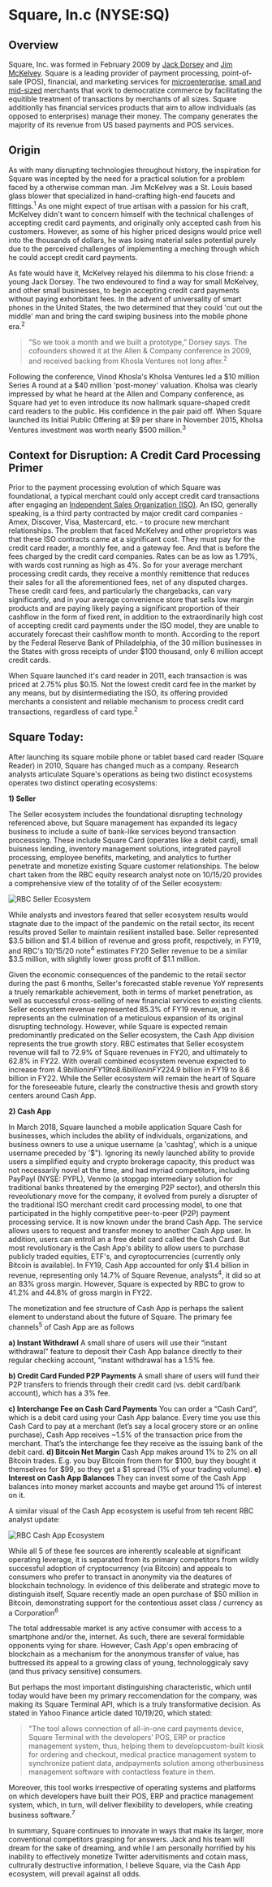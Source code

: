 # Square, In.c (NYSE:SQ)

## Overview

Square, Inc. was formed in February 2009 by [Jack Dorsey](https://en.wikipedia.org/wiki/Jack_Dorsey) and [Jim McKelvey](https://en.wikipedia.org/wiki/Jim_McKelvey). Square is a leading provider of payment processing, point-of-sale (POS), financial, and marketing services for [microenterprise](https://en.wikipedia.org/wiki/Micro-enterprise), [small and mid-sized](https://www.sba.gov/federal-contracting/contracting-guide/size-standards) merchants that work to democratize commerce by facilitating the equitible treatment of transactions by merchants of all sizes. Square additionlly has financial services products that aim to allow individuals (as opposed to enterprises) manage their money. The company generates the majority of its revenue from US based payments and POS services.

 ## Origin
 
 As with many disrupting technologies throughout history, the inspiration for Square was incepted by the need for  a practical solution for a problem faced by a otherwise comman man. Jim McKelvey was a St. Louis based glass blower that specialized in hand-crafting high-end faucets and fittings.<sup>1</sup> As one might expect of true artisan with a passion for his craft, McKelvey didn't want to concern himself with the technical challenges of accepting credit card payments, and originally only accepted cash from his customers. However, as some of his higher priced designs would price well into the thousands of dollars, he was losing material sales potential purely due to the perceived challenges of implementing a meching through which he could accept credit card payments.

 As fate would have it, McKelvey relayed his dilemma to his close friend: a young Jack Dorsey. The two endevoured to find a way for small McKelvey, and other small businesses, to begin accepting credit card payments without paying exhorbitant fees. In the advent of universality of smart phones in the United States, the two determined that they could 'cut out the middle' man and bring the card swiping business into the mobile phone era.<sup>2</sup>

>  "So we took a month and we built a prototype,” Dorsey says. The cofounders showed it at the Allen & Company conference in 2009, and received backing from Khosla Ventures not long after.<sup>2</sup>

Following the conference, Vinod Khosla's Kholsa Ventures led a $10 million Series A round at a $40 million 'post-money' valuation. Kholsa was clearly impressed by what he heard at the Allen and Company conference, as Square had yet to even introduce its now hallmark square-shaped credit card readers to the public. His confidence in the pair paid off. When Square launched its Initial Public Offering at $9 per share in November 2015, Kholsa Ventures investment was worth nearly $500 million.<sup>3</sup>

## Context for Disruption: A Credit Card Processing Primer

Prior to the payment processing evolution of which Square was foundational, a typical merchant could only accept credit card transactions after engaging an [Independent Sales Organization (ISO)](https://www.tsys.com/news-innovation/whats-new/Articles-and-Blogs/Industry-Insights/Merchant/2019/payments-101-what-is-an-iso.aspx). An ISO, generally speaking, is a third party contracted by major credit card companies - Amex, Discover, Visa, Mastercard, etc. - to procure new merchant relationships. The problem that faced McKelvey and other proprietors was that these ISO contracts came at a significant cost. They must pay for the credit card reader, a monthly fee, and a gateway fee. And that is before the fees charged by the credit card companies. Rates can be as low as 1.79%, with wards cost running as high as 4%. So for your average merchant processing credit cards, they receive a monthly remittence that reduces their sales for all the aforementioned fees, net of any disputed charges. These credit card fees, and particularly the chargebacks, can vary significantly, and in your average convenience store that sells low margin products and are paying likely paying a significant proportion of their cashflow in the form of fixed rent, in addition to the extraordinarily high cost of accepting credit card payments under the ISO model, they are unable to accurately forecast their cashflow month to month. According to the report by the Federal Reserve Bank of Philadelphia, of the 30 million businesses in the States with gross receipts of under $100 thousand, only 6 million accept credit cards.

When Square launched it's card reader in 2011, each transaction is was priced at 2.75% plus $0.15. Not the lowest credit card fee in the market by any means, but by disintermediating the ISO, its offering provided merchants a consistent and reliable mechanism to process credit card transactions, regardless of card type.<sup>2</sup>


## Square Today:

After launching its square mobile phone or tablet based card reader (Square Reader) in 2010, Square has changed much as a company. Research analysts articulate Square's operations as being two distinct ecosystems operates two distinct operating ecosystems:

 **1) Seller** 

 The Seller ecosystem includes the foundational disrupting technology referenced above, but Square management has expanded its legacy business to include a suite of bank-like services beyond transaction processsing. These include Square Card (operates like a debit card), small buisness lending, inventory management solutions, integrated payroll processing, employee benefits, marketing, and analytics to further penetrate and monetize existing Square customer relationships. The below chart taken from the RBC equity research analyst note on 10/15/20 provides a comprehensive view of the totality of of the Seller ecosystem:

![RBC Seller Ecosystem](./Sellerecosystem.png)



 
 
 While analysts and investors feared that seller ecosystem results would stagnate due to the impact of the pandemic on the retail sector, its recent results proved Seller to maintain resilient installed base. Seller represented $3.5 billion and $1.4 billion of revenue and gross profit, respctively, in FY19, and RBC's 10/15/20 note<sup>4</sup> estimates FY20 Seller revenue to be a similar $3.5 million, with slightly lower gross profit of $1.1 million. 

 Given the economic consequences of the pandemic to the retail sector during the past 6 months, Seller's forecasted stable revenue YoY represents a truely remarkable achievement, both in terms of market penetration, as well as successful cross-selling of new financial services to existing clients. Seller ecosystem revenue represented 85.3% of FY19 revenue, as it represents an the culmination of a meticulous expansion of its original disrupting technology. However, while Square is expected remain predominantly predicated on the Seller ecosystem, the Cash App division represents the true growth story. RBC estimates that Seller ecosystem revenue will fall to 72.9% of Square revenues in FY20, and ultimately to 62.8% in FY22. With overall combined ecosystem revenue expected to increase from $4.9 billion in FY19 to 8.6 billion in FY22$4.9 billion in FY19 to 8.6 billion in FY22. While the Seller ecosystem will remain the heart of Square for the foreseeable future, clearly the constructive thesis and growth story centers around Cash App.


**2) Cash App**

In March 2018, Square launched a mobile application Square Cash for businesses, which includes the ability of individuals, organizations, and business owners to use a unique username (a 'cashtag', which is a unique username preceded by '$"). Ignoring its newly launched ability to provide users a simplified equity and crypto brokerage capacity, this product was not necessarily novel at the time, and had myriad competitors, including PayPayl (NYSE: PYPL), Venmo (a stopgap intermediary solution for traditional banks threatened by the emerging P2P sector), and othersIn this reveolutionary move for the company, it evolved from purely a disrupter of the traditional ISO merchant credit card processing model, to one that participated in the highly competitive peer-to-peer (P2P) payment processing service. It is now known under the brand Cash App. The service allows users to request and transfer money to another Cash App user. In addition, users can entroll an a free debit card called the Cash Card. But most revolutionary is the Cash App's ability to allow users to purchase publicly traded equities, ETF's, and cyroptocurrencies (currently only Bitcoin is available). In FY19, Cash App accounted for only $1.4 billion in revenue, representing only 14.7% of Square Revenue, analysts<sup>4</sup>, it did so at an 83% gross margin. However, Square is expected by RBC to grow to 41.2% and 44.8% of gross margin in FY22.

The monetization and fee structure of Cash App is perhaps the salient element to understand about the future of Square. The primary fee channels<sup>5</sup> of Cash App are as follows

**a) Instant Withdrawl**
        A small share of users will use their “instant withdrawal” feature to deposit their Cash App balance directly to their regular checking account, “instant withdrawal has a 1.5% fee.

 **b) Credit Card Funded P2P Payments**
        A small share of users will fund their P2P transfers to friends through their credit card (vs. debit card/bank account), which has a 3% fee.

**c) Interchange Fee on Cash Card Payments**
        You can order a “Cash Card”, which is a debit card using your Cash App balance. Every time you use this Cash Card to pay at a merchant (let’s say a local grocery store or an online purchase), Cash App receives ~1.5% of the transaction price from the merchant. That’s the interchange fee they receive as the issuing bank of the debit card.
**d) Bitcoin Net Margin**
        Cash App makes around 1% to 2% on all Bitcoin trades. E.g. you buy Bitcoin from them for $100, buy they bought it themselves for $99, so they get a $1 spread (1% of your trading volume).
**e) Interest on Cash App Balances**
        They can invest some of the Cash App balances into money market accounts and maybe get around 1% of interest on it.

A similar visual of the Cash App ecosystem is useful from teh recent RBC analyst update:

![RBC Cash App Ecosystem](./cashappecosystem.png)

While all 5 of these fee sources are inherently scaleable at significant operating leverage, it is separated from its primary competitors from wildly successful adoption of cryptocurrency (via Bitcoin) and appeals to consumers who prefer to transact in anonymity via the deatures of blockchain technology. In evidence of this deliberate and strategic move to distinguish itself, Square recently made an open purchase of $50 million in Bitcoin, demonstrating support for the contentious asset class / currency as a Corporation<sup>6</sup>

The total addressable market is any active consumer with access to a smartphone and/or the, internet. As such, there are several formidable opponents vying for share. However, Cash App's open embracing of blockchain as a mechanism for the anonymous transfer of value, has buttressed its appeal to a growing class of young, technologgicaly savy (and thus privacy sensitive) consumers.

But perhaps the most important distinguishing characteristic, which until today would have been my primary reccomendation for the company, was making its Square Terminal API, which is a truly transformative decision. As stated in Yahoo Finance article dated 10/19/20, which stated:

> "The tool allows connection of all-in-one card payments device, Square Terminal with the developers’ POS, ERP or practice management system, thus, helping them to developcustom-built kiosk for ordering and checkout, medical practice management system to synchronize patient data, andpayments solution among otherbusiness management software with contactless feature in them.

Moreover, this tool works irrespective of operating systems and platforms on which developers have built their POS, ERP and practice management system, which, in turn, will deliver flexibility to developers, while creating business software.<sup>7</sup>

In summary, Square continues to innovate in ways that make its larger, more conventional competitors grasping for answers. Jack and his team will dream for the sake of dreaming, and while I am personally horrified by his inability to effectively monetize Twitter adervitisments and cotain mass, cultrurally destructive information, I believe Square, via the Cash App ecosystem, will prevail against all odds.


